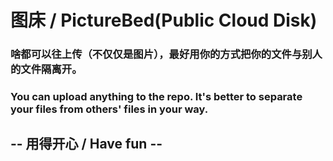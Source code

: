 # 图床 / PictureBed(Public Cloud Disk)
### 啥都可以往上传（不仅仅是图片），最好用你的方式把你的文件与别人的文件隔离开。
### You can upload anything to the repo. It's better to separate your files from others' files in your way.
## -- 用得开心 / Have fun --
